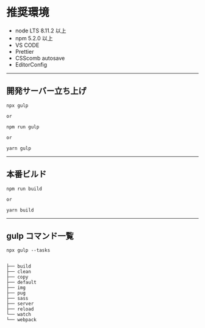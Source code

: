 # 推奨環境

- node LTS 8.11.2 以上
- npm 5.2.0 以上
- VS CODE
- Prettier
- CSScomb autosave
- EditorConfig

---

## 開発サーバー立ち上げ

```
npx gulp

or

npm run gulp

or

yarn gulp
```

---

## 本番ビルド

```
npm run build

or

yarn build
```

---

## gulp コマンド一覧

```
npx gulp --tasks


├── build
├── clean
├── copy
├── default
├── img
├── pug
├── sass
├── server
├── reload
└── watch
└── webpack
```
